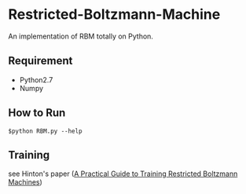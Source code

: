 # Restricted-Boltzmann-Machine

An implementation of RBM totally on Python.

## Requirement 

* Python2.7
* Numpy

## How to Run

```
$python RBM.py --help
```

## Training 

see Hinton's paper ([A Practical Guide to Training Restricted Boltzmann Machines](https://www.cs.toronto.edu/~hinton/absps/guideTR.pdf))

